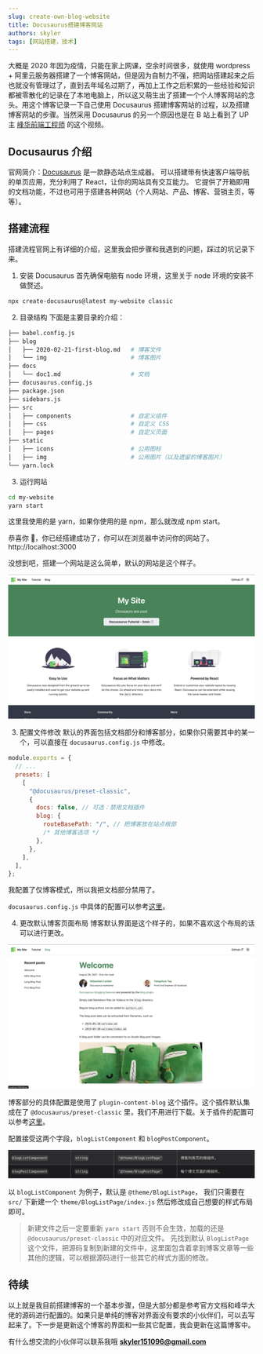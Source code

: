 ```yaml
---
slug: create-own-blog-website
title: Docusaurus搭建博客网站
authors: skyler
tags: [网站搭建，技术]
---
```


大概是 2020 年因为疫情，只能在家上网课，空余时间很多，就使用 wordpress + 阿里云服务器搭建了一个博客网站，但是因为自制力不强，把网站搭建起来之后也就没有管理过了，直到去年域名过期了，再加上工作之后积累的一些经验和知识都被零散化的记录在了本地电脑上，所以这又萌生出了搭建一个个人博客网站的念头。用这个博客记录一下自己使用 Docusaurus 搭建博客网站的过程，以及搭建博客网站的步骤。当然采用 Docusaurus 的另一个原因也是在 B 站上看到了 UP 主 [峰华前端工程师](https://www.bilibili.com/video/BV1uE411x7mE?) 的这个视频。

<!--truncate-->

## Docusaurus 介绍

官网简介：[Docusaurus](https://docusaurus.io/zh-CN/docs) 是一款静态站点生成器。 可以搭建带有快速客户端导航的单页应用，充分利用了 React，让你的网站具有交互能力。 它提供了开箱即用的文档功能，不过也可用于搭建各种网站（个人网站、产品、博客、营销主页，等等）。

## 搭建流程

搭建流程官网上有详细的介绍，这里我会把步骤和我遇到的问题，踩过的坑记录下来。

1. 安装 Docusaurus
   首先确保电脑有 node 环境，这里关于 node 环境的安装不做赘述。

```bash
npx create-docusaurus@latest my-website classic
```

2. 目录结构
   下面是主要目录的介绍：

```bash
├── babel.config.js
├── blog
│   ├── 2020-02-21-first-blog.md   # 博客文件
│   └── img                        # 博客图片
├── docs
│   └── doc1.md                    # 文档
├── docusaurus.config.js
├── package.json
├── sidebars.js
├── src
│   ├── components                 # 自定义组件
│   ├── css                        # 自定义 CSS
│   ├── pages                      # 自定义页面
├── static
│   ├── icons                      # 公用图标
│   ├── img                        # 公用图片（以及遗留的博客图片）
└── yarn.lock
```

3. 运行网站

```bash
cd my-website
yarn start
```

这里我使用的是 yarn，如果你使用的是 npm，那么就改成 npm start。

恭喜你 🎉，你已经搭建成功了，你可以在浏览器中访问你的网站了。http://localhost:3000

没想到吧，搭建一个网站是这么简单，默认的网站是这个样子。

![](./img/2022-08-18-15-08.jpg)

3. 配置文件修改
   默认的界面包括文档部分和博客部分，如果你只需要其中的某一个，可以直接在 `docusaurus.config.js` 中修改。

```js
module.exports = {
  // ...
  presets: [
    [
      "@docusaurus/preset-classic",
      {
        docs: false, // 可选：禁用文档插件
        blog: {
          routeBasePath: "/", // 把博客放在站点根部
          /* 其他博客选项 */
        },
      },
    ],
  ],
};
```

我配置了仅博客模式，所以我把文档部分禁用了。

`docusaurus.config.js` 中具体的配置可以参考[这里](https://docusaurus.io/zh-CN/docs/api/docusaurus-config)。

4. 更改默认博客页面布局
   博客默认界面是这个样子的，如果不喜欢这个布局的话可以进行更改。

![](./img/2022-08-18-15-18.jpg)

博客部分的具体配置是使用了 `plugin-content-blog` 这个插件。这个插件默认集成在了 `@docusaurus/preset-classic` 里，我们不用进行下载。关于插件的配置可以参考[这里](https://docusaurus.io/zh-CN/docs/api/plugins/@docusaurus/plugin-content-blog)。

配置接受这两个字段，`blogListComponent` 和 `blogPostComponent`。

![](./img/2022-08-18-15-23.jpg)

以 `blogListComponent` 为例子，默认是 `@theme/BlogListPage`， 我们只需要在 `src/` 下新建一个 `theme/BlogListPage/index.js` 然后修改成自己想要的样式布局即可。

> 新建文件之后一定要重新 `yarn start` 否则不会生效，加载的还是 `@docusaurus/preset-classic` 中的对应文件。
> 先找到默认 `BlogListPage` 这个文件，把源码复制到新建的文件中，这里面包含着拿到博客文章等一些其他的逻辑，可以根据源码进行一些其它的样式方面的修改。

## 待续

以上就是我目前搭建博客的一个基本步骤，但是大部分都是参考官方文档和峰华大佬的源码进行配置的。如果只是单纯的博客对界面没有要求的小伙伴们，可以去写起来了。下一步是更新这个博客的界面和一些其它配置，我会更新在这篇博客中。

有什么想交流的小伙伴可以联系我哦 **skyler151096@gmail.com**
